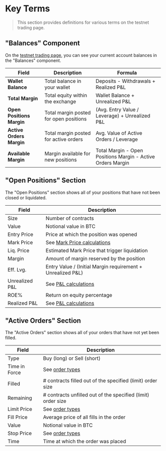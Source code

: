 # Key Terms

> This section provides definitions for various terms on the testnet trading page.

## "Balances" Component

On the [testnet trading page](testnet.qume.io/trade), you can see your current account balances in the "Balances" component.

| Field | Description | Formula
| --- | --- | --- |
| **Wallet Balance** | Total balance in your wallet | Deposits - Withdrawals + Realized P&L
| **Total Margin** | Total equity within the exchange | Wallet Balance + Unrealized P&L
| **Open Positions Margin** | Total margin posted for open positions  | (Avg. Entry Value / Leverage) + Unrealized P&L
| **Active Orders Margin** | Total margin posted for active orders | Avg. Value of Active Orders / Leverage
| **Available Margin** | Margin available for new positions | Total Margin - Open Positions Margin - Active Orders Margin

## "Open Positions" Section

The "Open Positions" section shows all of your positions that have not been closed or liquidated.

| Field | Description
| --- | --- |
| Size | Number of contracts
| Value | Notional value in BTC
| Entry Price | Price at which the position was opened
| Mark Price | See [Mark Price calculations](trading.md)
| Liq. Price | Estimated Mark Price that trigger liquidation
| Margin | Amount of margin reserved by the position
| Eff. Lvg. | Entry Value / (Initial Margin requirement + Unrealized P&L)
| Unrealized P&L | See [P&L calculations](trading.md)
| ROE% | Return on equity percentage
| Realized P&L | See [P&L calculations](trading.md)


## "Active Orders" Section

The "Active Orders" section shows all of your orders that have not yet been filled.

| Field | Description
| --- | --- |
| Type | Buy (long) or Sell (short)
| Time in Force | See [order types](ordertypes.md)
| Filled | # contracts filled out of the specified (limit) order size
| Remaining | # contracts unfilled out of the specified (limit) order size
| Limit Price | See [order types](ordertypes.md)
| Fill Price |  Average price of all fills in the order
| Value | Notional value in BTC
| Stop Price | See [order types](ordertypes.md)
| Time | Time at which the order was placed
